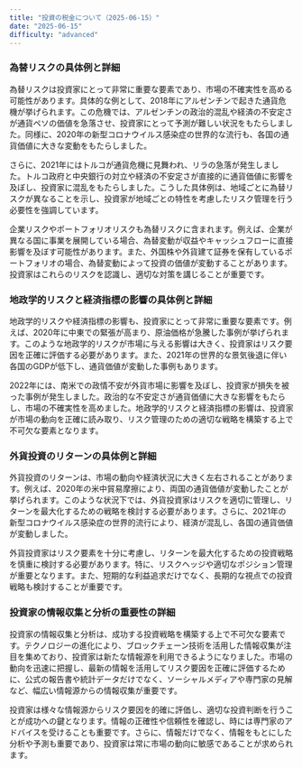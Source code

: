 ```yaml
---
title: "投資の税金について（2025-06-15）"
date: "2025-06-15"
difficulty: "advanced"
---
```


### 為替リスクの具体例と詳細

為替リスクは投資家にとって非常に重要な要素であり、市場の不確実性を高める可能性があります。具体的な例として、2018年にアルゼンチンで起きた通貨危機が挙げられます。この危機では、アルゼンチンの政治的混乱や経済の不安定さが通貨ペソの価値を急落させ、投資家にとって予測が難しい状況をもたらしました。同様に、2020年の新型コロナウイルス感染症の世界的な流行も、各国の通貨価値に大きな変動をもたらしました。

さらに、2021年にはトルコが通貨危機に見舞われ、リラの急落が発生しました。トルコ政府と中央銀行の対立や経済の不安定さが直接的に通貨価値に影響を及ぼし、投資家に混乱をもたらしました。こうした具体例は、地域ごとに為替リスクが異なることを示し、投資家が地域ごとの特性を考慮したリスク管理を行う必要性を強調しています。

企業リスクやポートフォリオリスクも為替リスクに含まれます。例えば、企業が異なる国に事業を展開している場合、為替変動が収益やキャッシュフローに直接影響を及ぼす可能性があります。また、外国株や外貨建て証券を保有しているポートフォリオの場合、為替変動によって投資の価値が変動することがあります。投資家はこれらのリスクを認識し、適切な対策を講じることが重要です。

### 地政学的リスクと経済指標の影響の具体例と詳細

地政学的リスクや経済指標の影響も、投資家にとって非常に重要な要素です。例えば、2020年に中東での緊張が高まり、原油価格が急騰した事例が挙げられます。このような地政学的リスクが市場に与える影響は大きく、投資家はリスク要因を正確に評価する必要があります。また、2021年の世界的な景気後退に伴い各国のGDPが低下し、通貨価値が変動した事例もあります。

2022年には、南米での政情不安が外貨市場に影響を及ぼし、投資家が損失を被った事例が発生しました。政治的な不安定さが通貨価値に大きな影響をもたらし、市場の不確実性を高めました。地政学的リスクと経済指標の影響は、投資家が市場の動向を正確に読み取り、リスク管理のための適切な戦略を構築する上で不可欠な要素となります。

### 外貨投資のリターンの具体例と詳細

外貨投資のリターンは、市場の動向や経済状況に大きく左右されることがあります。例えば、2020年の米中貿易摩擦により、両国の通貨価値が変動したことが挙げられます。このような状況下では、外貨投資家はリスクを適切に管理し、リターンを最大化するための戦略を検討する必要があります。さらに、2021年の新型コロナウイルス感染症の世界的流行により、経済が混乱し、各国の通貨価値が変動しました。

外貨投資家はリスク要素を十分に考慮し、リターンを最大化するための投資戦略を慎重に検討する必要があります。特に、リスクヘッジや適切なポジション管理が重要となります。また、短期的な利益追求だけでなく、長期的な視点での投資戦略も検討することが重要です。

### 投資家の情報収集と分析の重要性の詳細

投資家の情報収集と分析は、成功する投資戦略を構築する上で不可欠な要素です。テクノロジーの進化により、ブロックチェーン技術を活用した情報収集が注目を集めており、投資家は新たな情報源を利用できるようになりました。市場の動向を迅速に把握し、最新の情報を活用してリスク要因を正確に評価するために、公式の報告書や統計データだけでなく、ソーシャルメディアや専門家の見解など、幅広い情報源からの情報収集が重要です。

投資家は様々な情報源からリスク要因を的確に評価し、適切な投資判断を行うことが成功への鍵となります。情報の正確性や信頼性を確認し、時には専門家のアドバイスを受けることも重要です。さらに、情報だけでなく、情報をもとにした分析や予測も重要であり、投資家は常に市場の動向に敏感であることが求められます。
